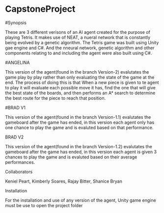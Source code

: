 # CapstoneProject

#Synopsis

These are 3 different verisons of an AI agent created for the purpose of playing Tetris. It makes use of NEAT, a nueral network that is constantly being evolved by a genetic algorithm. The Tetris game was built using Unity gae engine and C#. And the nneural network, genetic algorithm and other components relating to and including the agent were also built using C#.

#ANGELINA

This version of the agent(found in the branch Version-2) evalutates the game play by play rather than only evaluating the state of the game at the end. The process of doing this is that When a new piece is given to te agent to play it will evaluate each possible move it has, find the one that will give the best state of the boards, and then performs an A* search to determine the best route for the piece to reach that position.

#BRAD V1

This version of the agent(found in the branch Version-1.1) evalutates the gameboard after the game has ended, in this version each agent only has one chance to play the game and is evaluted based on that performance.

BRAD V2

This version of the agent(found in the branch Version-1.2) evalutates the gameboard after the game has ended, in this version each agent is given 3 chances to play the game and is evaluted based on their average performances.

Collaborators

Keniel Peart, Kimberly Soares, Rajay Bitter, Shanice Bryan

Installation

For the installation and use of any version of the agent, Unity game engine must be use to open the project folder

